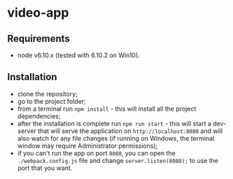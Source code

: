 # video-app

## Requirements
- node v6.10.x (tested with 6.10.2 on Win10).

## Installation
- clone the repository;
- go to the project folder;
- from a terminal run `npm install` - this will install all the project dependencies;
- after the installation is complete run `npm run start` - this will start a dev-server that will serve the application on `http://localhost:8080` and will also watch for any file changes (if running on Windows, the terminal window may require Administrator permissions);
- if you can't run the app on port `8080`, you can open the `./webpack.config.js` file and change `server.listen(8080);` to use the port that you want. 

